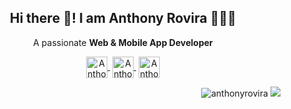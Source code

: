 <p align="center" width="300">
   <h2 align="center">Hi there 👋! I am Anthony Rovira 👨🏻‍💻</h2>
</p>

<p align="center">A passionate  <strong>Web & Mobile App Developer</strong></p>

<p align="center">
   <a href="https://www.linkedin.com/in/anthonyrovira/" target="blank" style='margin-right:4px'>
    <img align="center" src="https://user-images.githubusercontent.com/62673975/114835900-59c97500-9dd2-11eb-82dd-17377b8ef7b0.png" alt="Anthony Rovira LinkedIn Profile" height="34px" width="34px"/>
  </a>
  <a href="mailto:anthonyrov@gmail.com" target="blank" style='margin-right:4px'>
    <img align="center" src="https://user-images.githubusercontent.com/62673975/114836022-7f567e80-9dd2-11eb-9572-45951d48775a.png" alt="Anthony Rovira Email address" height="34px" width="34px" />
  </a>
  <a href="https://twitter.com/anthonyrovirajs" target="blank">
    <img align="center" src="https://user-images.githubusercontent.com/62673975/114836062-8b424080-9dd2-11eb-86d7-11cd2cece883.png" alt="Anthony Rovira Twitter Profile" height="34px" width="34px" />
  </a>
</p>

<p align="right">
  <img src="https://komarev.com/ghpvc/?username=anthonyrovira&label=Profile%20views&color=0e75b6&style=flat" alt="anthonyrovira" />
  <img src="https://img.shields.io/github/followers/anthonyrovira" />
</p>
